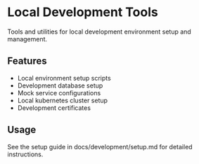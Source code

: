 # Local Development Tools

Tools and utilities for local development environment setup and management.

## Features
- Local environment setup scripts
- Development database setup
- Mock service configurations
- Local kubernetes cluster setup
- Development certificates

## Usage
See the setup guide in docs/development/setup.md for detailed instructions.
